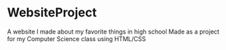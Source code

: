 # WebsiteProject

A website I made about my favorite things in high school
Made as a project for my Computer Science class using HTML/CSS
